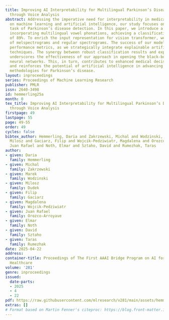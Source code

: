 ```yaml
---
title: Improving AI Interpretability for Multilingual Parkinson’s Disease Classification
  through Voice Analysis
abstract: Addressing the imperative need for interpretability in medical models based
  on machine learning and artificial intelligence, our study focuses on the crucial
  task of Parkinson’s disease detection. In this paper, we introduce a vision transformer
  incorporating multilingual vowel phonations, achieving a classification accuracy
  of 89%. To enrich the input representation for vision transformer, we utilized images
  of melspectrograms and regular spectrograms. The success of our model goes beyond
  performance metrics, as we strategically integrate explainable artificial intelligence
  techniques. The synergy between robust classification results and explainability
  underscores the effectiveness of our approach in opening the black-box nature of
  neural networks. This, in turn, contributes to enhanced medical decision-making
  and reinforces the potential of artificial intelligence in advancing diagnostic
  methodologies for Parkinson’s disease.
layout: inproceedings
series: Proceedings of Machine Learning Research
publisher: PMLR
issn: 2640-3498
id: hemmerling25a
month: 0
tex_title: Improving AI Interpretability for Multilingual Parkinson’s Disease Classification
  through Voice Analysis
firstpage: 49
lastpage: 55
page: 49-55
order: 49
cycles: false
bibtex_author: Hemmerling, Daria and Zakrzewski, Michal and Wodzinski, Marek and Dudek,
  Milosz and Gaciarz, Filip and Wojcik-Pedziwiatr, Magdalena and Orozco-Arroyave,
  Juan Rafael and Noth, Elmar and Sztaho, David and Rumezhak, Taras
author:
- given: Daria
  family: Hemmerling
- given: Michal
  family: Zakrzewski
- given: Marek
  family: Wodzinski
- given: Milosz
  family: Dudek
- given: Filip
  family: Gaciarz
- given: Magdalena
  family: Wojcik-Pedziwiatr
- given: Juan Rafael
  family: Orozco-Arroyave
- given: Elmar
  family: Noth
- given: David
  family: Sztaho
- given: Taras
  family: Rumezhak
date: 2025-04-22
address:
container-title: Proceedings of The First AAAI Bridge Program on AI for Medicine and
  Healthcare
volume: '281'
genre: inproceedings
issued:
  date-parts:
  - 2025
  - 4
  - 22
pdf: https://raw.githubusercontent.com/mlresearch/v281/main/assets/hemmerling25a/hemmerling25a.pdf
extras: []
# Format based on Martin Fenner's citeproc: https://blog.front-matter.io/posts/citeproc-yaml-for-bibliographies/
---
```

